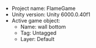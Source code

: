 <!-- UNITY CODE ASSIST INSTRUCTIONS START -->
- Project name: FlameGame
- Unity version: Unity 6000.0.40f1
- Active game object:
  - Name: wall bottom
  - Tag: Untagged
  - Layer: Default
<!-- UNITY CODE ASSIST INSTRUCTIONS END -->
